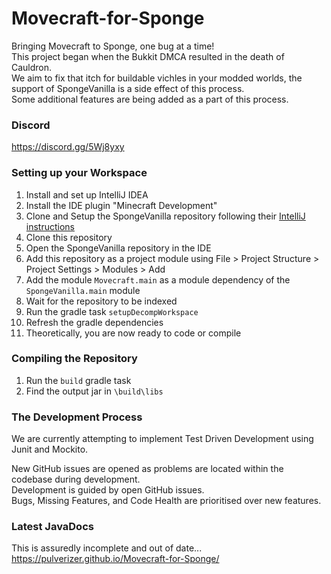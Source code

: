 # Movecraft-for-Sponge

Bringing Movecraft to Sponge, one bug at a time!  
This project began when the Bukkit DMCA resulted in the death of Cauldron.  
We aim to fix that itch for buildable vichles in your modded worlds, the support of SpongeVanilla is a side effect of this process.  
Some additional features are being added as a part of this process.  



### Discord
https://discord.gg/5Wj8yxy  



### Setting up your Workspace

1. Install and set up IntelliJ IDEA
2. Install the IDE plugin "Minecraft Development"
3. Clone and Setup the SpongeVanilla repository following their [IntelliJ instructions](https://github.com/SpongePowered/SpongeVanilla#cloning)
3. Clone this repository
4. Open the SpongeVanilla repository in the IDE
5. Add this repository as a project module using File > Project Structure > Project Settings > Modules > Add
5. Add the module `Movecraft.main` as a module dependency of the `SpongeVanilla.main` module 
5. Wait for the repository to be indexed
5. Run the gradle task `setupDecompWorkspace`
6. Refresh the gradle dependencies
7. Theoretically, you are now ready to code or compile



### Compiling the Repository

1. Run the `build` gradle task
2. Find the output jar in `\build\libs`



### The Development Process

We are currently attempting to implement Test Driven Development using Junit and Mockito.  

New GitHub issues are opened as problems are located within the codebase during development.  
Development is guided by open GitHub issues.  
Bugs, Missing Features, and Code Health are prioritised over new features.  




### Latest JavaDocs
This is assuredly incomplete and out of date...  
https://pulverizer.github.io/Movecraft-for-Sponge/
